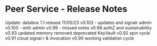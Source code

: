 ﻿# Peer Service - Release Notes

Update: databox 1.1 release 11/05/23 
v0.103 - updates and signalr admin
v0.100 - with admin
v0.99 - missed notes
v0.98
 authZ and sustainability
v0.93
 updated memory
 removed deprecated KeyVault 
v0.92
 spin cycle 
v0.91
 cloud signal r & invocation
v0.90
 working validation cycle
